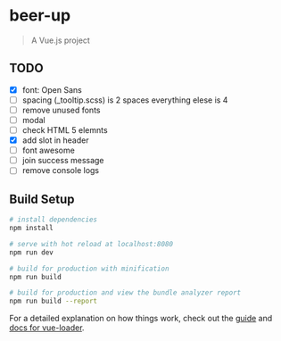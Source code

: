 # beer-up

> A Vue.js project

## TODO

- [x] font: Open Sans
- [ ] spacing (_tooltip.scss)  is 2 spaces everything elese is 4
- [ ] remove unused fonts
- [ ] modal
- [ ] check HTML 5 elemnts
- [x] add slot in header
- [ ] font awesome
- [ ] join success message
- [ ] remove console logs

## Build Setup

``` bash
# install dependencies
npm install

# serve with hot reload at localhost:8080
npm run dev

# build for production with minification
npm run build

# build for production and view the bundle analyzer report
npm run build --report
```

For a detailed explanation on how things work, check out the [guide](http://vuejs-templates.github.io/webpack/) and [docs for vue-loader](http://vuejs.github.io/vue-loader).
